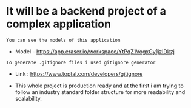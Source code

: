 # It will be a backend project of a complex application

` You can see the models of this application `

- Model - https://app.eraser.io/workspace/YtPqZ1VogxGy1jzIDkzj


` To generate .gitignore files i used gitignore generator `
 - Link : https://www.toptal.com/developers/gitignore

 - This whole project is production ready and at the first i am trying to follow an industry standard folder structure for more readability and scalability.